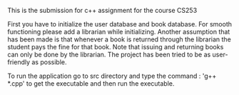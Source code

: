 This is the submission for c++ assignment for the course CS253

First you have to initialize the user database and book database. For smooth functioning please add a librarian while initializing. Another assumption that has been made is that whenever a book is returned through the librarian the student pays the fine for that book. Note that issuing and returning books can only be done by the librarian. The project has been tried to be as user-friendly as possible.

To run the application go to src directory and type the command : 'g++ *.cpp' to get the executable and then run the executable.

